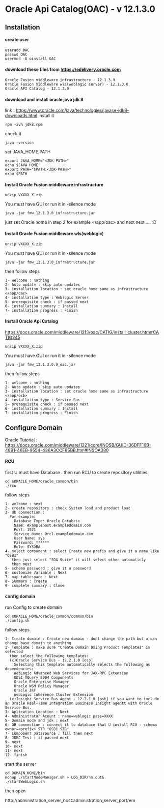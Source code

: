 # Oracle Api Catalog(OAC) - v 12.1.3.0

## Installation

#### create user
```
useradd OAC
passwd OAC
usermod -G oinstall OAC
```
#### download these files from https://edelivery.oracle.com
```
Oracle Fusion middleware infrastructure - 12.1.3.0
Oracle Fusion middleware wls(weblogic server) - 12.1.3.0
Oracle API Catalog - 12.1.3.0
```
#### download and install oracle java jdk 8
link : https://www.oracle.com/java/technologies/javase-jdk8-downloads.html
install it 
```
rpm -ivh jdk8.rpm
```
check it
```
java -version
```
set JAVA_HOME,PATH
```
export JAVA_HOME="<JDK-PATH>"
echo $JAVA_HOME
export PATH="$PATH:<JDK-PATH>"
exho $PATH
```

#### Install Oracle Fusion middleware infrastructure
```
unzip VXXXX_X.zip
```
You must have GUI or run it in -silence mode
```
java -jar fmw_12.1.3.0_infrastructure.jar
```
just set Oracle home in step 2 for example </app/oac> and next next .... :D

#### Install Oracle Fusion middleware wls(weblogic)
```
unzip VXXXX_X.zip
```
You must have GUI or run it in -silence mode
```
java -jar fmw_12.1.3.0_infrastructure.jar
```
then follow steps
```
1- welcome : nothing
2- Auto update : skip auto updates
3- installation location : set oracle home same as infrastructure </app/oac>
4- installation type : Weblogic Server
5- prerequisite check : if passed next
6- installation summary : Install
7- installation progress : Finish
```
#### Install Oracle Api Catalog

https://docs.oracle.com/middleware/1213/oac/CATIG/install_cluster.htm#CATIG245

```
unzip VXXXX_X.zip
```
You must have GUI or run it in -silence mode
```
java -jar fmw_12.1.3.0.0_oac.jar
```
then follow steps
```
1- welcome : nothing
2- Auto update : skip auto updates
3- installation location : set oracle home same as infrastructure </app/osb>
4- installation type : Service Bus
5- prerequisite check : if passed next
6- installation summary : Install
7- installation progress : Finish
```

## Configure Domain

Oracle Tutorial : https://docs.oracle.com/middleware/1221/core/INOSB/GUID-36DFF16B-4891-46EB-9554-436A3CCF85BB.htm#INSOA380

#### RCU
first U must have Database . then run RCU to create repository utilities
```
cd $ORACLE_HOME/oracle_common/bin
./rcu
```
follow steps
```
1- welcome : next
2- create repository : check System load and product load
3- db connection : 
  For example:
    Database Type: Oracle Database
    Name: examplehost.exampledomain.com
    Port: 1521
    Service Name: Orcl.exampledomain.com
    User Name: sys
    Password: ******
    Role: SYSDBA
4- select component : select Create new prefix and give it a name like "OSB1"
   then just select "SOA Suite" it will select other automaticly 
   then next
5- schema password : give it a password
6- customize Variable : Next
7- map tablespace : Next
8- Summary : Create
9- complete summary : Close
```
#### config domain

run Config to create domain
```
cd $ORACLE_HOME/oracle_common/common/bin
./config.sh
```
follow steps
```
1- Create domain : Create new domain - dont change the path but u can change base_domain to anything
2- Template : make sure "Create Domain Using Product Templates" is selected
  then select the following templates:
  (x)Oracle Service Bus - 12.2.1.0 [osb]
    Selecting this template automatically selects the following as dependencies:
    WebLogic Advanced Web Services for JAX-RPC Extension
    ODSI XQuery 2004 Components
    Oracle Enterprise Manager
    Oracle WSM Policy Manager
    Oracle JRF
    WebLogic Coherence Cluster Extension
  (x)Insight Service Bus Agent - 12.2.1.0 [osb] if you want to include an Oracle Real-Time Integration Business Insight agentt with Oracle Service Bus.
3- Aplication Location : Next
4- Administrator Acount : name=weblogic pass=XXXX
5- Domain mode and jdk : next
6- DB connection : connect it to databace that U install RCU - schema owner=<prefix>_STB "OSB1_STB"
7- Component Datasource : fill then next
8- JDBC Test : if passed next
9- next
10- next
11- next
12- finish
```
start the server
```
cd DOMAIN_HOME/bin
nohup ./startNodeManager.sh > LOG_DIR/nm.out&
./startWebLogic.sh
```
then open 

http://administration_server_host:administration_server_port/em
